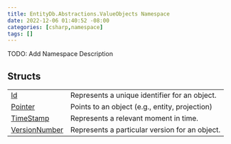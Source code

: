 ```yaml
---
title: EntityDb.Abstractions.ValueObjects Namespace
date: 2022-12-06 01:40:52 -08:00
categories: [csharp,namespace]
tags: []
---
```



TODO: Add Namespace Description

## Structs
<table><tr><td><a href='/posts/csharp.struct.entitydb.abstractions.valueobjects.id/'>Id</a></td><td>
Represents a unique identifier for an object.
</td></tr><tr><td><a href='/posts/csharp.struct.entitydb.abstractions.valueobjects.pointer/'>Pointer</a></td><td>
Points to an object (e.g., entity, projection)
</td></tr><tr><td><a href='/posts/csharp.struct.entitydb.abstractions.valueobjects.timestamp/'>TimeStamp</a></td><td>
Represents a relevant moment in time.
</td></tr><tr><td><a href='/posts/csharp.struct.entitydb.abstractions.valueobjects.versionnumber/'>VersionNumber</a></td><td>
Represents a particular version for an object.
</td></tr></table>
